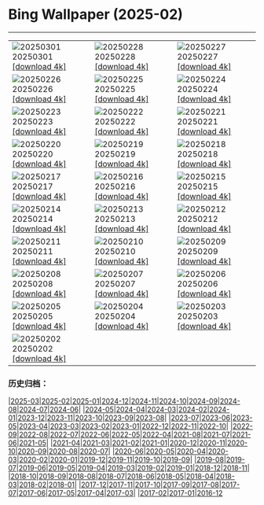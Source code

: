 # Bing Wallpaper (2025-02)
**************

<table><tr><td><img src="https://www.bing.com/th?id=OHR.EucalyptusForest_JA-JP1746182669_1920x1080.jpg" alt="20250301"> 20250301 <a href="https://www.bing.com/th?id=OHR.EucalyptusForest_JA-JP1746182669_UHD.jpg">[download 4k]</a></td><td><img src="https://www.bing.com/th?id=OHR.BhutanMonastery_JA-JP1458270567_1920x1080.jpg" alt="20250228"> 20250228 <a href="https://www.bing.com/th?id=OHR.BhutanMonastery_JA-JP1458270567_UHD.jpg">[download 4k]</a></td><td><img src="https://www.bing.com/th?id=OHR.PolarCub_JA-JP1257956041_1920x1080.jpg" alt="20250227"> 20250227 <a href="https://www.bing.com/th?id=OHR.PolarCub_JA-JP1257956041_UHD.jpg">[download 4k]</a></td></tr><tr><td><img src="https://www.bing.com/th?id=OHR.ArgyllStalker_JA-JP1121064297_1920x1080.jpg" alt="20250226"> 20250226 <a href="https://www.bing.com/th?id=OHR.ArgyllStalker_JA-JP1121064297_UHD.jpg">[download 4k]</a></td><td><img src="https://www.bing.com/th?id=OHR.BryceHoodoos_JA-JP0914701137_1920x1080.jpg" alt="20250225"> 20250225 <a href="https://www.bing.com/th?id=OHR.BryceHoodoos_JA-JP0914701137_UHD.jpg">[download 4k]</a></td><td><img src="https://www.bing.com/th?id=OHR.RibbleheadViaduct_JA-JP0769503543_1920x1080.jpg" alt="20250224"> 20250224 <a href="https://www.bing.com/th?id=OHR.RibbleheadViaduct_JA-JP0769503543_UHD.jpg">[download 4k]</a></td></tr><tr><td><img src="https://www.bing.com/th?id=OHR.MtFujiSunrise_JA-JP0451320828_1920x1080.jpg" alt="20250223"> 20250223 <a href="https://www.bing.com/th?id=OHR.MtFujiSunrise_JA-JP0451320828_UHD.jpg">[download 4k]</a></td><td><img src="https://www.bing.com/th?id=OHR.StLouisArch_JA-JP0218152600_1920x1080.jpg" alt="20250222"> 20250222 <a href="https://www.bing.com/th?id=OHR.StLouisArch_JA-JP0218152600_UHD.jpg">[download 4k]</a></td><td><img src="https://www.bing.com/th?id=OHR.ChampakaSarasi_JA-JP0008600806_1920x1080.jpg" alt="20250221"> 20250221 <a href="https://www.bing.com/th?id=OHR.ChampakaSarasi_JA-JP0008600806_UHD.jpg">[download 4k]</a></td></tr><tr><td><img src="https://www.bing.com/th?id=OHR.FestungKonigsteinElbsandsteingebirge_JA-JP4771104579_1920x1080.jpg" alt="20250220"> 20250220 <a href="https://www.bing.com/th?id=OHR.FestungKonigsteinElbsandsteingebirge_JA-JP4771104579_UHD.jpg">[download 4k]</a></td><td><img src="https://www.bing.com/th?id=OHR.IceHoleOtter_JA-JP4600805047_1920x1080.jpg" alt="20250219"> 20250219 <a href="https://www.bing.com/th?id=OHR.IceHoleOtter_JA-JP4600805047_UHD.jpg">[download 4k]</a></td><td><img src="https://www.bing.com/th?id=OHR.BlueBelize_JA-JP4446467431_1920x1080.jpg" alt="20250218"> 20250218 <a href="https://www.bing.com/th?id=OHR.BlueBelize_JA-JP4446467431_UHD.jpg">[download 4k]</a></td></tr><tr><td><img src="https://www.bing.com/th?id=OHR.YungangGrottoes_JA-JP4266553262_1920x1080.jpg" alt="20250217"> 20250217 <a href="https://www.bing.com/th?id=OHR.YungangGrottoes_JA-JP4266553262_UHD.jpg">[download 4k]</a></td><td><img src="https://www.bing.com/th?id=OHR.HumpbackMother_JA-JP4098515390_1920x1080.jpg" alt="20250216"> 20250216 <a href="https://www.bing.com/th?id=OHR.HumpbackMother_JA-JP4098515390_UHD.jpg">[download 4k]</a></td><td><img src="https://www.bing.com/th?id=OHR.Misotsuchi2025_JA-JP3931043311_1920x1080.jpg" alt="20250215"> 20250215 <a href="https://www.bing.com/th?id=OHR.Misotsuchi2025_JA-JP3931043311_UHD.jpg">[download 4k]</a></td></tr><tr><td><img src="https://www.bing.com/th?id=OHR.PenguinLove_JA-JP3730970592_1920x1080.jpg" alt="20250214"> 20250214 <a href="https://www.bing.com/th?id=OHR.PenguinLove_JA-JP3730970592_UHD.jpg">[download 4k]</a></td><td><img src="https://www.bing.com/th?id=OHR.LakeTyrrell_JA-JP3510337163_1920x1080.jpg" alt="20250213"> 20250213 <a href="https://www.bing.com/th?id=OHR.LakeTyrrell_JA-JP3510337163_UHD.jpg">[download 4k]</a></td><td><img src="https://www.bing.com/th?id=OHR.PolarBearSwim_JA-JP3305613182_1920x1080.jpg" alt="20250212"> 20250212 <a href="https://www.bing.com/th?id=OHR.PolarBearSwim_JA-JP3305613182_UHD.jpg">[download 4k]</a></td></tr><tr><td><img src="https://www.bing.com/th?id=OHR.KairakuUme2025_JA-JP3144342607_1920x1080.jpg" alt="20250211"> 20250211 <a href="https://www.bing.com/th?id=OHR.KairakuUme2025_JA-JP3144342607_UHD.jpg">[download 4k]</a></td><td><img src="https://www.bing.com/th?id=OHR.UmbrellaDay_JA-JP2687142465_1920x1080.jpg" alt="20250210"> 20250210 <a href="https://www.bing.com/th?id=OHR.UmbrellaDay_JA-JP2687142465_UHD.jpg">[download 4k]</a></td><td><img src="https://www.bing.com/th?id=OHR.AlstromPoint_JA-JP2498220831_1920x1080.jpg" alt="20250209"> 20250209 <a href="https://www.bing.com/th?id=OHR.AlstromPoint_JA-JP2498220831_UHD.jpg">[download 4k]</a></td></tr><tr><td><img src="https://www.bing.com/th?id=OHR.SnowySvaneti_JA-JP2274619860_1920x1080.jpg" alt="20250208"> 20250208 <a href="https://www.bing.com/th?id=OHR.SnowySvaneti_JA-JP2274619860_UHD.jpg">[download 4k]</a></td><td><img src="https://www.bing.com/th?id=OHR.BlueNorway_JA-JP1977029810_1920x1080.jpg" alt="20250207"> 20250207 <a href="https://www.bing.com/th?id=OHR.BlueNorway_JA-JP1977029810_UHD.jpg">[download 4k]</a></td><td><img src="https://www.bing.com/th?id=OHR.WhararikiBeach_JA-JP9113396067_1920x1080.jpg" alt="20250206"> 20250206 <a href="https://www.bing.com/th?id=OHR.WhararikiBeach_JA-JP9113396067_UHD.jpg">[download 4k]</a></td></tr><tr><td><img src="https://www.bing.com/th?id=OHR.ScottishSheep_JA-JP7061956700_1920x1080.jpg" alt="20250205"> 20250205 <a href="https://www.bing.com/th?id=OHR.ScottishSheep_JA-JP7061956700_UHD.jpg">[download 4k]</a></td><td><img src="https://www.bing.com/th?id=OHR.YukiMatsuri2025_JA-JP6765872006_1920x1080.jpg" alt="20250204"> 20250204 <a href="https://www.bing.com/th?id=OHR.YukiMatsuri2025_JA-JP6765872006_UHD.jpg">[download 4k]</a></td><td><img src="https://www.bing.com/th?id=OHR.Risshun2025_JA-JP6529014440_1920x1080.jpg" alt="20250203"> 20250203 <a href="https://www.bing.com/th?id=OHR.Risshun2025_JA-JP6529014440_UHD.jpg">[download 4k]</a></td></tr><tr><td><img src="https://www.bing.com/th?id=OHR.AustriaMarmot_JA-JP6210470300_1920x1080.jpg" alt="20250202"> 20250202 <a href="https://www.bing.com/th?id=OHR.AustriaMarmot_JA-JP6210470300_UHD.jpg">[download 4k]</a></td><td></td><td></td></tr></table>

### 历史归档：

|[2025-03](/../2025-03/2025-03.md)|[2025-02](/2025-02.md)|[2025-01](/../2025-01/2025-01.md)|[2024-12](/../2024-12/2024-12.md)|[2024-11](/../2024-11/2024-11.md)|[2024-10](/../2024-10/2024-10.md)|[2024-09](/../2024-09/2024-09.md)|[2024-08](/../2024-08/2024-08.md)|[2024-07](/../2024-07/2024-07.md)|[2024-06](/../2024-06/2024-06.md)|
|[2024-05](/../2024-05/2024-05.md)|[2024-04](/../2024-04/2024-04.md)|[2024-03](/../2024-03/2024-03.md)|[2024-02](/../2024-02/2024-02.md)|[2024-01](/../2024-01/2024-01.md)|[2023-12](/../2023-12/2023-12.md)|[2023-11](/../2023-11/2023-11.md)|[2023-10](/../2023-10/2023-10.md)|[2023-09](/../2023-09/2023-09.md)|[2023-08](/../2023-08/2023-08.md)|
|[2023-07](/../2023-07/2023-07.md)|[2023-06](/../2023-06/2023-06.md)|[2023-05](/../2023-05/2023-05.md)|[2023-04](/../2023-04/2023-04.md)|[2023-03](/../2023-03/2023-03.md)|[2023-02](/../2023-02/2023-02.md)|[2023-01](/../2023-01/2023-01.md)|[2022-12](/../2022-12/2022-12.md)|[2022-11](/../2022-11/2022-11.md)|[2022-10](/../2022-10/2022-10.md)|
|[2022-09](/../2022-09/2022-09.md)|[2022-08](/../2022-08/2022-08.md)|[2022-07](/../2022-07/2022-07.md)|[2022-06](/../2022-06/2022-06.md)|[2022-05](/../2022-05/2022-05.md)|[2022-04](/../2022-04/2022-04.md)|[2021-08](/../2021-08/2021-08.md)|[2021-07](/../2021-07/2021-07.md)|[2021-06](/../2021-06/2021-06.md)|[2021-05](/../2021-05/2021-05.md)|
|[2021-04](/../2021-04/2021-04.md)|[2021-03](/../2021-03/2021-03.md)|[2021-02](/../2021-02/2021-02.md)|[2021-01](/../2021-01/2021-01.md)|[2020-12](/../2020-12/2020-12.md)|[2020-11](/../2020-11/2020-11.md)|[2020-10](/../2020-10/2020-10.md)|[2020-09](/../2020-09/2020-09.md)|[2020-08](/../2020-08/2020-08.md)|[2020-07](/../2020-07/2020-07.md)|
|[2020-06](/../2020-06/2020-06.md)|[2020-05](/../2020-05/2020-05.md)|[2020-04](/../2020-04/2020-04.md)|[2020-03](/../2020-03/2020-03.md)|[2020-02](/../2020-02/2020-02.md)|[2020-01](/../2020-01/2020-01.md)|[2019-12](/../2019-12/2019-12.md)|[2019-11](/../2019-11/2019-11.md)|[2019-10](/../2019-10/2019-10.md)|[2019-09](/../2019-09/2019-09.md)|
|[2019-08](/../2019-08/2019-08.md)|[2019-07](/../2019-07/2019-07.md)|[2019-06](/../2019-06/2019-06.md)|[2019-05](/../2019-05/2019-05.md)|[2019-04](/../2019-04/2019-04.md)|[2019-03](/../2019-03/2019-03.md)|[2019-02](/../2019-02/2019-02.md)|[2019-01](/../2019-01/2019-01.md)|[2018-12](/../2018-12/2018-12.md)|[2018-11](/../2018-11/2018-11.md)|
|[2018-10](/../2018-10/2018-10.md)|[2018-09](/../2018-09/2018-09.md)|[2018-08](/../2018-08/2018-08.md)|[2018-07](/../2018-07/2018-07.md)|[2018-06](/../2018-06/2018-06.md)|[2018-05](/../2018-05/2018-05.md)|[2018-04](/../2018-04/2018-04.md)|[2018-03](/../2018-03/2018-03.md)|[2018-02](/../2018-02/2018-02.md)|[2018-01](/../2018-01/2018-01.md)|
|[2017-12](/../2017-12/2017-12.md)|[2017-11](/../2017-11/2017-11.md)|[2017-10](/../2017-10/2017-10.md)|[2017-09](/../2017-09/2017-09.md)|[2017-08](/../2017-08/2017-08.md)|[2017-07](/../2017-07/2017-07.md)|[2017-06](/../2017-06/2017-06.md)|[2017-05](/../2017-05/2017-05.md)|[2017-04](/../2017-04/2017-04.md)|[2017-03](/../2017-03/2017-03.md)|
|[2017-02](/../2017-02/2017-02.md)|[2017-01](/../2017-01/2017-01.md)|[2016-12](/../2016-12/2016-12.md)